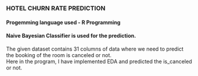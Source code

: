 ### HOTEL CHURN RATE PREDICTION
#### Progemming language used  - R Programming
#### Naive Bayesian Classifier is used for the prediction.

The given dataset contains 31 columns of data where we need to predict the booking of the room is canceled or not.  
Here in the program, I have implemented EDA and predicted the is_canceled or not.
